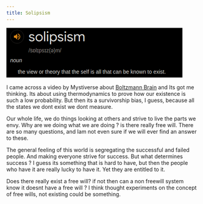 ```yaml
---
title: Solipsism
---
```


![Solipsism](https://raw.githubusercontent.com/BlurryBat/Nebulous_Musings/master/images/Solipsism.png)

I came across a video by Mystiverse about [Boltzmann Brain](https://www.youtube.com/watch?v=eDwcth3CR5c) and Its got me thinking.
Its about using thermodynamics to prove how our existence is such a low probability.
But then its a survivorship bias, I guess, because all the states we dont exist we dont measure.

Our whole life, we do things looking at others and strive to live the parts we envy.
Why are we doing what we are doing ? is there really free will. There are so many questions, 
and Iam not even sure if we will ever find an answer to these.

The general feeling of this world is segregating the successful and failed people. 
And making everyone strive for success. But what determines success ?
I guess its something that is hard to have, but then the people who have it are really lucky to have it.
Yet they are entitled to it.

Does there really exist a free will? if not then can a non freewill system know it doesnt have a free will ?
I think thought experiments on the concept of free wills, not existing could be something.
